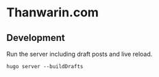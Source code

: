 # Thanwarin.com

## Development

Run the server including draft posts and live reload.

```shell
hugo server --buildDrafts
```
